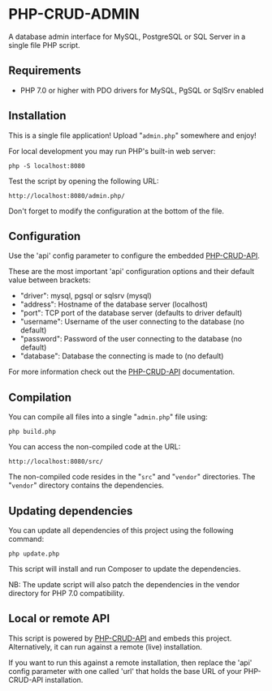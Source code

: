 # PHP-CRUD-ADMIN

A database admin interface for MySQL, PostgreSQL or SQL Server in a single file PHP script.

## Requirements

  - PHP 7.0 or higher with PDO drivers for MySQL, PgSQL or SqlSrv enabled

## Installation

This is a single file application! Upload "`admin.php`" somewhere and enjoy!

For local development you may run PHP's built-in web server:

    php -S localhost:8080

Test the script by opening the following URL:

    http://localhost:8080/admin.php/

Don't forget to modify the configuration at the bottom of the file.

## Configuration

Use the 'api' config parameter to configure the embedded [PHP-CRUD-API](https://github.com/mevdschee/php-crud-api).

These are the most important 'api' configuration options and their default value between brackets:

 - "driver": mysql, pgsql or sqlsrv (mysql)
 - "address": Hostname of the database server (localhost)
 - "port": TCP port of the database server (defaults to driver default)
 - "username": Username of the user connecting to the database (no default)
 - "password": Password of the user connecting to the database (no default)
 - "database": Database the connecting is made to (no default)

For more information check out the [PHP-CRUD-API](https://github.com/mevdschee/php-crud-api) documentation.

## Compilation

You can compile all files into a single "`admin.php`" file using:

    php build.php

You can access the non-compiled code at the URL:

    http://localhost:8080/src/

The non-compiled code resides in the "`src`" and "`vendor`" directories. The "`vendor`" directory contains the dependencies.

## Updating dependencies

You can update all dependencies of this project using the following command:

    php update.php

This script will install and run Composer to update the dependencies.

NB: The update script will also patch the dependencies in the vendor directory for PHP 7.0 compatibility.

## Local or remote API

This script is powered by [PHP-CRUD-API](https://github.com/mevdschee/php-crud-api) and embeds this project. Alternatively, it can run against a remote (live) installation.

If you want to run this against a remote installation, then replace the 'api' config parameter with one called 'url' that holds the base URL of your PHP-CRUD-API installation.